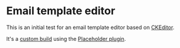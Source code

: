 Email template editor
=====================

This is an initial test for an email template editor based on 
[CKEditor](http://ckeditor.com).

It's a [custom build](http://ckeditor.com/builder) using the 
[Placeholder plugin](http://ckeditor.com/addon/placeholder).
